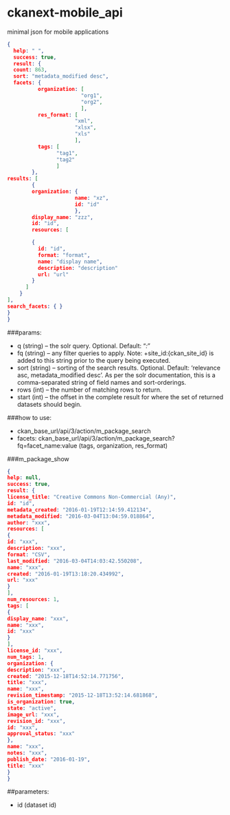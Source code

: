 # ckanext-mobile_api

minimal json for mobile applications
```json
{
  help: " ",
  success: true,
  result: {
  count: 863,
  sort: "metadata_modified desc",
  facets: {
          organization: [
                        "org1",
                        "org2",
                        ],
          res_format: [
                      "xml",
                      "xlsx",
                      "xls"
                      ],
          tags: [
                "tag1",
                "tag2"
                ]
        },
results: [
        {
        organization: {
                      name: "xz",
                      id: "id"
                      },
        display_name: "zzz",
        id: "id",
        resources: [

        {
          id: "id",
          format: "format",
          name: "display name",
          description: "description"
          url: "url"
        }
      ]
    }
],
search_facets: { }
}
}
```

###params:
+ q (string) – the solr query. Optional. Default: “*:*”
+ fq (string) – any filter queries to apply. Note: +site_id:{ckan_site_id} is added to this string prior to the query being executed.
+ sort (string) – sorting of the search results. Optional. Default: ‘relevance asc, metadata_modified desc’. As per the solr documentation, this is a comma-separated string of field names and sort-orderings.
+ rows (int) – the number of matching rows to return.
+ start (int) – the offset in the complete result for where the set of returned datasets should begin.

###how to use:
+ ckan_base_url/api/3/action/m_package_search
+ facets: ckan_base_url/api/3/action/m_package_search?fq=facet_name:value (tags, organization, res_format)

###m_package_show
```json
{
help: null,
success: true,
result: {
license_title: "Creative Commons Non-Commercial (Any)",
id: "id",
metadata_created: "2016-01-19T12:14:59.412134",
metadata_modified: "2016-03-04T13:04:59.018864",
author: "xxx",
resources: [
{
id: "xxx",
description: "xxx",
format: "CSV",
last_modified: "2016-03-04T14:03:42.550208",
name: "xxx",
created: "2016-01-19T13:18:20.434992",
url: "xxx"
}
],
num_resources: 1,
tags: [
{
display_name: "xxx",
name: "xxx",
id: "xxx"
}
],
license_id: "xxx",
num_tags: 1,
organization: {
description: "xxx",
created: "2015-12-18T14:52:14.771756",
title: "xxx",
name: "xxx",
revision_timestamp: "2015-12-18T13:52:14.681868",
is_organization: true,
state: "active",
image_url: "xxx",
revision_id: "xxx",
id: "xxx",
approval_status: "xxx"
},
name: "xxx",
notes: "xxx",
publish_date: "2016-01-19",
title: "xxx"
}
}
```
##parameters:
+ id (dataset id)
